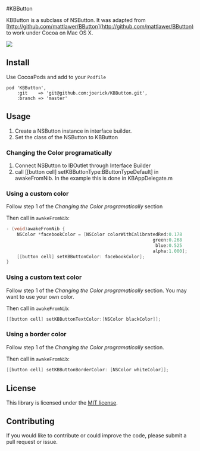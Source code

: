 #KBButton

KBButton is a subclass of NSButton. It was adapted from [http://github.com/mattlawer/BButton](http://github.com/mattlawer/BButton) to work under Cocoa on Mac OS X.

<img src="http://f.cl.ly/items/0Q1J2x0o150w1Y1p0c1R/Screen%20Shot%202014-03-14%20at%2010.17.13.png" />

Install
-----

Use CocoaPods and add to your ```Podfile```

```
pod 'KBButton',
    :git    => 'git@github.com:joerick/KBButton.git',
    :branch => 'master'
```


Usage
-----

1. Create a NSButton instance in interface builder.
2. Set the class of the NSButton to KBButton

### Changing the Color programatically 

1. Connect NSButton to IBOutlet through Interface Builder
2. call [[button cell] setKBButtonType:BButtonTypeDefault] in awakeFromNib. In the example this is done in KBAppDelegate.m

### Using a custom color

Follow step 1 of the *Changing the Color programatically* section

Then call in ```awakeFromNib```:

```objective-c
- (void)awakeFromNib {
    NSColor *facebookColor = [NSColor colorWithCalibratedRed:0.178
                                                       green:0.268
                                                        blue:0.525
                                                       alpha:1.000];
	[[button cell] setKBButtonColor: facebookColor];   
}
```

### Using a custom text color

Follow step 1 of the *Changing the Color programatically* section. You may want to use your own color. 

Then call in ```awakeFromNib```:

```objective-c
[[button cell] setKBButtonTextColor:[NSColor blackColor]];
```

### Using a border color

Follow step 1 of the *Changing the Color programatically* section. 

Then call in ```awakeFromNib```:

```objective-c
[[button cell] setKBButtonBorderColor: [NSColor whiteColor]];
```


License
-------
This library is licensed under the [MIT license](https://github.com/dsci/KBButton/blob/master/MIT-LICENSE).

Contributing
------------
If you would like to contribute or could improve the code, please submit a pull request or issue.
